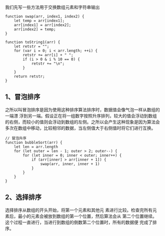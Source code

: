 我们先写一些方法用于交换数组元素和字符串输出
```
function swap(arr, index1, index2) {
	let temp = arr[index1];
	arr[index1] = arr[index2];
	arr[index2] = temp;
}

function toString1(arr) {
	let retstr = "";
	for (var i = 0; i < arr.length; ++i) {
		retstr += arr[i] + " ";
		if (i > 0 & i % 10 == 0) {
			retstr += "\n";
		}
	}
	return retstr;
}
```

## 1、冒泡排序
之所以叫冒泡排序是因为使用这种排序算法排序时，数据值会像气泡一样从数组的一端漂 浮到另一端。假设正在将一组数字按照升序排列，较大的值会浮动到数组的右侧，而较小的值则会浮动到数组的左侧。之所以会产生这种现象是因为算法会多次在数组中移动，比较相邻的数据，当左侧值大于右侧值时将它们进行互换。

```
// 冒泡升序
function bubbleSort(arr) {
	let len = arr.length
	for (let outer = len - 1; outer > 2; outer--) {
		for (let inner = 0; inner < outer; inner++) {
			if (arr[inner] > arr[inner + 1]) {
				swap(arr, inner, inner + 1)
			}
		}
	}
}
```
## 2、选择排序
选择排序从数组的开头开始，将第一个元素和其他元 素进行比较。检查完所有元素后，最小的元素会被放到数组的第一个位置，然后算法会从 第二个位置继续。这个过程一直进行，当进行到数组的倒数第二个位置时，所有的数据便 完成了排序。








